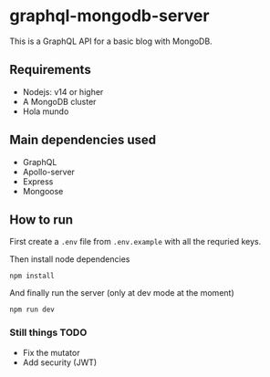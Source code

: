 # graphql-mongodb-server

This is a GraphQL API for a basic blog with MongoDB.

## Requirements

- Nodejs: v14 or higher
- A MongoDB cluster
- Hola mundo

## Main dependencies used

- GraphQL
- Apollo-server
- Express
- Mongoose

## How to run

First create a `.env` file from `.env.example` with all the requried keys.

Then install node dependencies

```
npm install
```

And finally run the server (only at dev mode at the moment)

```
npm run dev
```

### Still things TODO

- Fix the mutator
- Add security (JWT)
